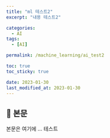 ```yaml
---
title: "ml 테스트2"
excerpt: "내용 테스트2"

categories:
  - AI
tags:
  - [AI]

permalink: /machine_learning/ai_test2

toc: true
toc_sticky: true

date: 2023-01-30
last_modified_at: 2023-01-30
---
```


## 🦥 본문

본문은 여기에 ...
테스트
